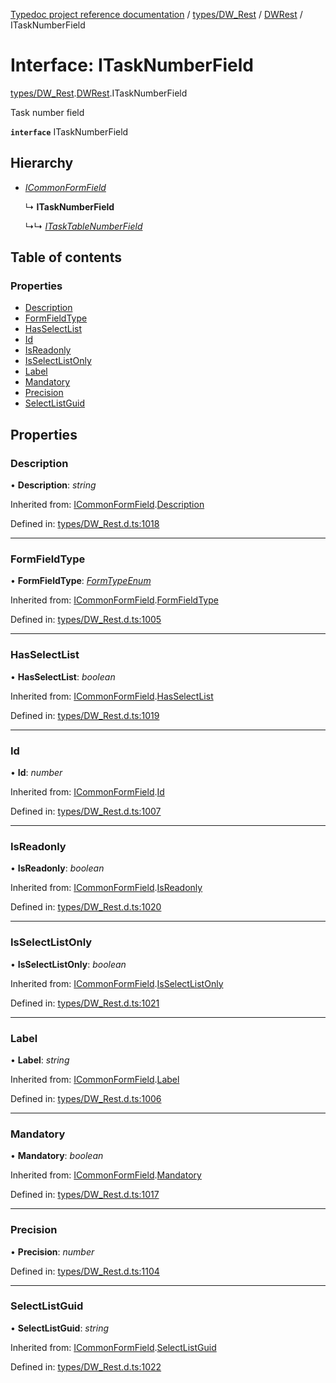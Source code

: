 [Typedoc project reference documentation](../README.md) / [types/DW_Rest](../modules/types_dw_rest.md) / [DWRest](../modules/types_dw_rest.dwrest.md) / ITaskNumberField

# Interface: ITaskNumberField

[types/DW_Rest](../modules/types_dw_rest.md).[DWRest](../modules/types_dw_rest.dwrest.md).ITaskNumberField

Task number field

**`interface`** ITaskNumberField

## Hierarchy

* [*ICommonFormField*](types_dw_rest.dwrest.icommonformfield.md)

  ↳ **ITaskNumberField**

  ↳↳ [*ITaskTableNumberField*](types_dw_rest.dwrest.itasktablenumberfield.md)

## Table of contents

### Properties

- [Description](types_dw_rest.dwrest.itasknumberfield.md#description)
- [FormFieldType](types_dw_rest.dwrest.itasknumberfield.md#formfieldtype)
- [HasSelectList](types_dw_rest.dwrest.itasknumberfield.md#hasselectlist)
- [Id](types_dw_rest.dwrest.itasknumberfield.md#id)
- [IsReadonly](types_dw_rest.dwrest.itasknumberfield.md#isreadonly)
- [IsSelectListOnly](types_dw_rest.dwrest.itasknumberfield.md#isselectlistonly)
- [Label](types_dw_rest.dwrest.itasknumberfield.md#label)
- [Mandatory](types_dw_rest.dwrest.itasknumberfield.md#mandatory)
- [Precision](types_dw_rest.dwrest.itasknumberfield.md#precision)
- [SelectListGuid](types_dw_rest.dwrest.itasknumberfield.md#selectlistguid)

## Properties

### Description

• **Description**: *string*

Inherited from: [ICommonFormField](types_dw_rest.dwrest.icommonformfield.md).[Description](types_dw_rest.dwrest.icommonformfield.md#description)

Defined in: [types/DW_Rest.d.ts:1018](https://github.com/DocuWare/REST-Sample-TS/blob/6f07cff/src/types/DW_Rest.d.ts#L1018)

___

### FormFieldType

• **FormFieldType**: [*FormTypeEnum*](../enums/types_dw_rest.dwrest.formtypeenum.md)

Inherited from: [ICommonFormField](types_dw_rest.dwrest.icommonformfield.md).[FormFieldType](types_dw_rest.dwrest.icommonformfield.md#formfieldtype)

Defined in: [types/DW_Rest.d.ts:1005](https://github.com/DocuWare/REST-Sample-TS/blob/6f07cff/src/types/DW_Rest.d.ts#L1005)

___

### HasSelectList

• **HasSelectList**: *boolean*

Inherited from: [ICommonFormField](types_dw_rest.dwrest.icommonformfield.md).[HasSelectList](types_dw_rest.dwrest.icommonformfield.md#hasselectlist)

Defined in: [types/DW_Rest.d.ts:1019](https://github.com/DocuWare/REST-Sample-TS/blob/6f07cff/src/types/DW_Rest.d.ts#L1019)

___

### Id

• **Id**: *number*

Inherited from: [ICommonFormField](types_dw_rest.dwrest.icommonformfield.md).[Id](types_dw_rest.dwrest.icommonformfield.md#id)

Defined in: [types/DW_Rest.d.ts:1007](https://github.com/DocuWare/REST-Sample-TS/blob/6f07cff/src/types/DW_Rest.d.ts#L1007)

___

### IsReadonly

• **IsReadonly**: *boolean*

Inherited from: [ICommonFormField](types_dw_rest.dwrest.icommonformfield.md).[IsReadonly](types_dw_rest.dwrest.icommonformfield.md#isreadonly)

Defined in: [types/DW_Rest.d.ts:1020](https://github.com/DocuWare/REST-Sample-TS/blob/6f07cff/src/types/DW_Rest.d.ts#L1020)

___

### IsSelectListOnly

• **IsSelectListOnly**: *boolean*

Inherited from: [ICommonFormField](types_dw_rest.dwrest.icommonformfield.md).[IsSelectListOnly](types_dw_rest.dwrest.icommonformfield.md#isselectlistonly)

Defined in: [types/DW_Rest.d.ts:1021](https://github.com/DocuWare/REST-Sample-TS/blob/6f07cff/src/types/DW_Rest.d.ts#L1021)

___

### Label

• **Label**: *string*

Inherited from: [ICommonFormField](types_dw_rest.dwrest.icommonformfield.md).[Label](types_dw_rest.dwrest.icommonformfield.md#label)

Defined in: [types/DW_Rest.d.ts:1006](https://github.com/DocuWare/REST-Sample-TS/blob/6f07cff/src/types/DW_Rest.d.ts#L1006)

___

### Mandatory

• **Mandatory**: *boolean*

Inherited from: [ICommonFormField](types_dw_rest.dwrest.icommonformfield.md).[Mandatory](types_dw_rest.dwrest.icommonformfield.md#mandatory)

Defined in: [types/DW_Rest.d.ts:1017](https://github.com/DocuWare/REST-Sample-TS/blob/6f07cff/src/types/DW_Rest.d.ts#L1017)

___

### Precision

• **Precision**: *number*

Defined in: [types/DW_Rest.d.ts:1104](https://github.com/DocuWare/REST-Sample-TS/blob/6f07cff/src/types/DW_Rest.d.ts#L1104)

___

### SelectListGuid

• **SelectListGuid**: *string*

Inherited from: [ICommonFormField](types_dw_rest.dwrest.icommonformfield.md).[SelectListGuid](types_dw_rest.dwrest.icommonformfield.md#selectlistguid)

Defined in: [types/DW_Rest.d.ts:1022](https://github.com/DocuWare/REST-Sample-TS/blob/6f07cff/src/types/DW_Rest.d.ts#L1022)
